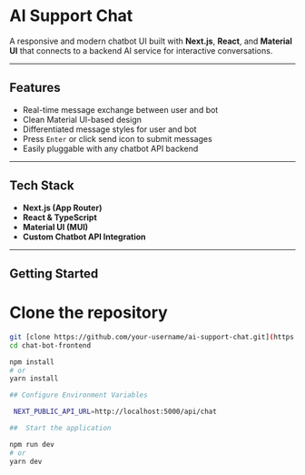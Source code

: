 #  AI Support Chat

A responsive and modern chatbot UI built with **Next.js**, **React**, and **Material UI** that connects to a backend AI service for interactive conversations.

---

##  Features

-  Real-time message exchange between user and bot
-  Clean Material UI-based design
-  Differentiated message styles for user and bot
-  Press `Enter` or click send icon to submit messages
-  Easily pluggable with any chatbot API backend

---

##  Tech Stack

- **Next.js (App Router)**
- **React & TypeScript**
- **Material UI (MUI)**
- **Custom Chatbot API Integration**

---
##  Getting Started

# Clone the repository

```bash
git [clone https://github.com/your-username/ai-support-chat.git](https://github.com/sachithrangana96/chat-bot-frontend.git)
cd chat-bot-frontend

npm install
# or
yarn install

## Configure Environment Variables

 NEXT_PUBLIC_API_URL=http://localhost:5000/api/chat

##  Start the application

npm run dev
# or
yarn dev


